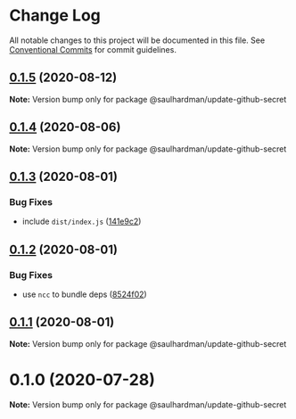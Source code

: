 # Change Log

All notable changes to this project will be documented in this file.
See [Conventional Commits](https://conventionalcommits.org) for commit guidelines.

## [0.1.5](https://github.com/saulhardman/github-actions/compare/@saulhardman/update-github-secret@0.1.4...@saulhardman/update-github-secret@0.1.5) (2020-08-12)

**Note:** Version bump only for package @saulhardman/update-github-secret





## [0.1.4](https://github.com/saulhardman/github-actions/compare/@saulhardman/update-github-secret@0.1.3...@saulhardman/update-github-secret@0.1.4) (2020-08-06)

**Note:** Version bump only for package @saulhardman/update-github-secret





## [0.1.3](https://github.com/saulhardman/github-actions/compare/@saulhardman/update-github-secret@0.1.2...@saulhardman/update-github-secret@0.1.3) (2020-08-01)


### Bug Fixes

* include `dist/index.js` ([141e9c2](https://github.com/saulhardman/github-actions/commit/141e9c2e82ffc7a50e3765151235967cc10a1ca3))





## [0.1.2](https://github.com/saulhardman/github-actions/compare/@saulhardman/update-github-secret@0.1.1...@saulhardman/update-github-secret@0.1.2) (2020-08-01)


### Bug Fixes

* use `ncc` to bundle deps ([8524f02](https://github.com/saulhardman/github-actions/commit/8524f02dd194ae5ecc7606b3f6f6b965019f7d7e))





## [0.1.1](https://github.com/saulhardman/github-actions/compare/@saulhardman/update-github-secret@0.1.0...@saulhardman/update-github-secret@0.1.1) (2020-08-01)

**Note:** Version bump only for package @saulhardman/update-github-secret





# 0.1.0 (2020-07-28)

**Note:** Version bump only for package @saulhardman/update-github-secret
